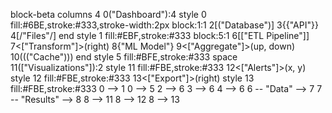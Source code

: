 block-beta
	columns 4
	0("Dashboard"):4
	style 0 fill:#6BE,stroke:#333,stroke-width:2px
	block:1:1
		2[("Database")]
		3{{"API"}}
		4[/"Files"/]
	end
	style 1 fill:#EBF,stroke:#333
	block:5:1
		6[["ETL Pipeline"]]
		7<["Transform"]>(right)
		8{"ML Model"}
		9<["Aggregate"]>(up, down)
		10((("Cache")))
	end
	style 5 fill:#BFE,stroke:#333
	space
	11(["Visualizations"]):2
	style 11 fill:#FBE,stroke:#333
	12<["Alerts"]>(x, y)
	style 12 fill:#FBE,stroke:#333
	13<["Export"]>(right)
	style 13 fill:#FBE,stroke:#333
	0 --> 1
	0 --> 5
	2 --> 6
	3 --> 6
	4 --> 6
	6 -- "Data" --> 7
	7 -- "Results" --> 8
	8 --> 11
	8 --> 12
	8 --> 13
